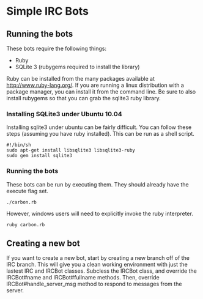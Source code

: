 Simple IRC Bots
===============

Running the bots
----------------

These bots require the following things:

- Ruby
- SQLite 3 (rubygems required to install the library)

Ruby can be installed from the many packages available at http://www.ruby-lang.org/. If you are running a linux distribution with a package manager, you can install it from the command line. Be sure to also install rubygems so that you can grab the sqlite3 ruby library.

### Installing SQLite3 under Ubuntu 10.04
Installing sqlite3 under ubuntu can be fairly difficult. You can follow these steps (assuming you have ruby installed). This can be run as a shell script.

    #!/bin/sh
    sudo apt-get install libsqlite3 libsqlite3-ruby
    sudo gem install sqlite3

### Running the bots
These bots can be run by executing them. They should already have the execute flag set.

    ./carbon.rb

However, windows users will need to explicitly invoke the ruby interpreter.

    ruby carbon.rb

Creating a new bot
------------------

If you want to create a new bot, start by creating a new branch off of the IRC branch. This will give you a clean working environment with just the lastest IRC and IRCBot classes. Subcless the IRCBot class, and override the IRCBot#name and IRCBot#fullname methods. Then, override IRCBot#handle_server_msg method to respond to messages from the server.
